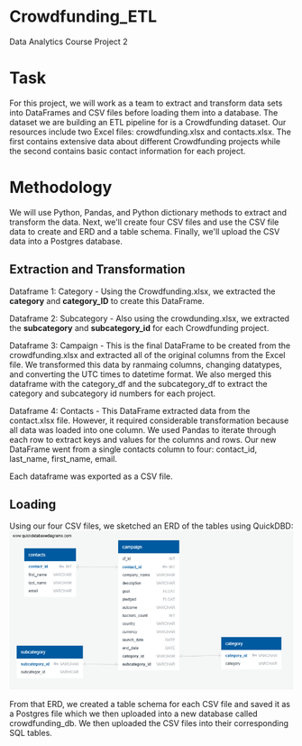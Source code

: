 # Crowdfunding_ETL

Data Analytics Course Project 2

# Task
For this project, we will work as a team to extract and transform data sets into DataFrames and CSV files before loading them into a database. The dataset we are building an ETL pipeline for is a Crowdfunding dataset. Our resources include two Excel files: crowdfunding.xlsx and contacts.xlsx. The first contains extensive data about different Crowdfunding projects while the second contains basic contact information for each project. 

# Methodology
We will use Python, Pandas, and Python dictionary methods to extract and transform the data. Next, we'll create four CSV files and use the CSV file data to create and ERD and a table schema. Finally, we'll upload the CSV data into a Postgres database.

## Extraction and Transformation
Dataframe 1: Category - Using the Crowdfunding.xlsx, we extracted the **category** and **category_ID** to create this DataFrame.

Dataframe 2: Subcategory - Also using the crowdunding.xlsx, we extracted the **subcategory** and **subcategory_id** for each Crowdfunding project.

Dataframe 3: Campaign - This is the final DataFrame to be created from the crowdfunding.xlsx and extracted all of the original columns from the Excel file. We transformed this data by ranmaing columns, changing datatypes, and converting the UTC times to datetime format. We also merged this dataframe with the category_df and the subcategory_df to extract the category and subcategory id numbers for each project.

Dataframe 4: Contacts - This DataFrame extracted data from the contact.xlsx file. However, it required considerable transformation because all data was loaded into one column. We used Pandas to iterate through each row to extract keys and values for the columns and rows. Our new DataFrame went from a single contacts column to four: contact_id, last_name, first_name, email.

Each dataframe was exported as a CSV file.
 
## Loading

Using our four CSV files, we sketched an ERD of the tables using QuickDBD:
![QuickDBD sketch of an ERD of the tables](data_modeling_quickdbd.png)

From that ERD, we created a table schema for each CSV file and saved it as a Postgres file which we then uploaded into a new database called crowdfunding_db. We then uploaded the CSV files into their corresponding SQL tables. 
